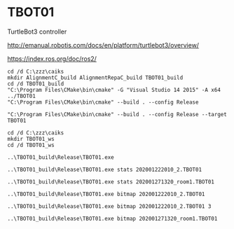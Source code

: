 # TBOT01
TurtleBot3 controller

http://emanual.robotis.com/docs/en/platform/turtlebot3/overview/

https://index.ros.org/doc/ros2/

```
cd /d C:\zzz\caiks
mkdir AlignmentC_build AlignmentRepaC_build TBOT01_build
cd /d TBOT01_build
"C:\Program Files\CMake\bin\cmake" -G "Visual Studio 14 2015" -A x64 ../TBOT01
"C:\Program Files\CMake\bin\cmake" --build . --config Release

"C:\Program Files\CMake\bin\cmake" --build . --config Release --target TBOT01

cd /d C:\zzz\caiks
mkdir TBOT01_ws
cd /d TBOT01_ws

..\TBOT01_build\Release\TBOT01.exe

..\TBOT01_build\Release\TBOT01.exe stats 202001222010_2.TBOT01

..\TBOT01_build\Release\TBOT01.exe stats 202001271320_room1.TBOT01

..\TBOT01_build\Release\TBOT01.exe bitmap 202001222010_2.TBOT01

..\TBOT01_build\Release\TBOT01.exe bitmap 202001222010_2.TBOT01 3

..\TBOT01_build\Release\TBOT01.exe bitmap 202001271320_room1.TBOT01


```
